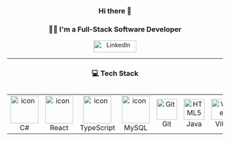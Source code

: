 <h3 align="center"><b>Hi there 👋</b></h3>
<h3 align="center"><b>👩‍💻 I'm a Full-Stack Software Developer</b></h3>


<p align="center">
  <a href="https://linkedin.com/in/çiğdemçakır/">
   <img src="https://img.shields.io/badge/LinkedIn-%230077B5.svg?logo=linkedin&logoColor=white" alt="LinkedIn" style="width: 100px; height: 28px;"/>
  </a>
</p>

---

<h3 align="center"><b>💻 Tech Stack</b></h3>
<div style="display: flex; align-items: flex-start; align: center">
<table align="center">
  <tr>
    <td align="center" width="96">
        <img src="https://techstack-generator.vercel.app/csharp-icon.svg" alt="icon" width="65" height="65" />
      <br>C#
    </td>
    <td align="center" width="96">
        <img src="https://techstack-generator.vercel.app/react-icon.svg" alt="icon" width="65" height="65" />
      <br>React
    </td>
    <td align="center" width="96">
        <img src="https://techstack-generator.vercel.app/ts-icon.svg" alt="icon" width="65" height="65" />
      <br>TypeScript
    </td>
    <td align="center" width="96">
        <img src="https://techstack-generator.vercel.app/mysql-icon.svg" alt="icon" width="65" height="65" />
      <br>MySQL
    </td>
    <td align="center" width="96"> 
        <img src="https://user-images.githubusercontent.com/25181517/192108372-f71d70ac-7ae6-4c0d-8395-51d8870c2ef0.png" width="48" height="48" alt="Git" />
      <br>Git
    </td>
    <td align="center" width="96">
        <img src="https://skillicons.dev/icons?i=java" width="48" height="48" alt="HTML5" />
      <br>Java
      </td>
              <td align="center" width="96">
        <img src="https://skillicons.dev/icons?i=vite" width="48" height="48" alt="Vue" />
      <br>Vite
    <td align="center" width="96">
        <img src="https://skillicons.dev/icons?i=dotnet" width="48" height="48" alt="PostgreSQL" />
      <br>.Net
    </td>
  <td align="center" width="96">
        <img src="https://skillicons.dev/icons?i=selenium" width="48" height="48" alt="HTML5" />
      <br>Selenium
    </td>
    </td>


</div>

